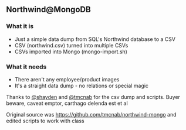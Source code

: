 ## Northwind@MongoDB ##

### What it is

* Just a simple data dump from SQL's Northwind database to a CSV
* CSV (northwind.csv) turned into multiple CSVs
* CSVs imported into Mongo (mongo-import.sh)


### What it needs

* There aren't any employee/product images
* It's a straight data dump - no relations or special magic


Thanks to [@shayden](https://github.com/shayden) and [@tmcnab](https://github.com/tmcnab) for the csv dump and scripts. Buyer beware, caveat emptor, carthago delenda est et al

Original source was https://github.com/tmcnab/northwind-mongo and edited scripts to work with class
